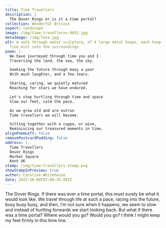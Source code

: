 ```yaml
---
title: Time Travellers
description: |
  The Dover Rings or is it a time portal?
collection: Wonderful Britain
aspect: landscape
image: /img/time-travellerxx-9052.jpg
metaImage: /img/face.jpg
alt: A walk through water sculpture, of 4 large metal hoops, each hoop sprays a
  fine mist into the surroundings
poem: |-
  We have journeyed through time you and I
  Traversing the land, the sea, the sky.

  Seeking the future through many a year
  With much laughter, and a few tears.

  Sharing, caring, we quietly matured
  Reaching for stars we have endured.

  Let's stop hurtling through time and space
  Slow our feet, calm the pace.

  As we grow old and are outrun
  Time travellers we will become.

  Sitting together with a cuppa, or wine,
  Reminiscing our treasured moments in time.
alignPoemLeft: false
removePostcardPadding: false
address: |-
  Time Travellers
  Dover Rings
  Market Square
  Kent UK
stamp: /img/time-travellers-stamp.png
showStampInPreview: true
author: Caroline Whitehouse
date: 2023-10-08T07:00:35.083Z
---
```

The Dover Rings. If there was ever a time portal, this must surely be what it would look like. 
We travel through life at such a pace, racing into the future, busy busy busy, and then, I’m not sure when it happens, we seem to slow and instead of hurtling forwards we start looking back.
But what if there was a time portal? Where would you go? Would you go? I think I might keep my feet firmly in this time line.